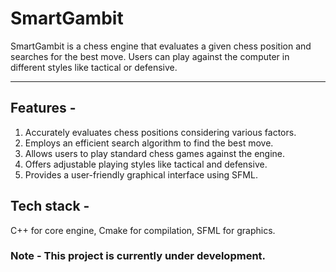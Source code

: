 # SmartGambit

SmartGambit is a chess engine that evaluates a given chess position and searches for the best move. Users can play against the computer in different styles like tactical or defensive.

---

## Features -

1. Accurately evaluates chess positions considering various factors.
2. Employs an efficient search algorithm to find the best move.
3. Allows users to play standard chess games against the engine.
4. Offers adjustable playing styles like tactical and defensive.
5. Provides a user-friendly graphical interface using SFML.

## Tech stack -

C++ for core engine, Cmake for compilation, SFML for graphics.

### Note - This project is currently under development.
